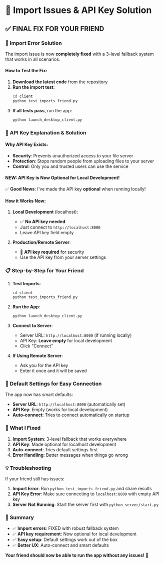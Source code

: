 # 🔧 Import Issues & API Key Solution

## ✅ **FINAL FIX FOR YOUR FRIEND**

### 🚨 **Import Error Solution**

The import issue is now **completely fixed** with a 3-level fallback system that works in all scenarios.

#### **How to Test the Fix:**

1. **Download the latest code** from the repository
2. **Run the import test**:
   ```bash
   cd client
   python test_imports_friend.py
   ```
3. **If all tests pass**, run the app:
   ```bash
   python launch_desktop_client.py
   ```

### 🔑 **API Key Explanation & Solution**

#### **Why API Key Exists:**
- **Security**: Prevents unauthorized access to your file server
- **Protection**: Stops random people from uploading files to your server
- **Control**: Only you and trusted users can use the service

#### **NEW: API Key is Now Optional for Local Development!**

✅ **Good News**: I've made the API key **optional** when running locally!

#### **How it Works Now:**

1. **Local Development** (localhost):
   - ✅ **No API key needed**
   - Just connect to `http://localhost:8000`
   - Leave API key field empty

2. **Production/Remote Server**:
   - 🔑 **API key required** for security
   - Use the API key from your server settings

### 📋 **Step-by-Step for Your Friend**

1. **Test Imports**:
   ```bash
   cd client
   python test_imports_friend.py
   ```

2. **Run the App**:
   ```bash
   python launch_desktop_client.py
   ```

3. **Connect to Server**:
   - Server URL: `http://localhost:8000` (if running locally)
   - API Key: **Leave empty** for local development
   - Click "Connect"

4. **If Using Remote Server**:
   - Ask you for the API key
   - Enter it once and it will be saved

### 🎯 **Default Settings for Easy Connection**

The app now has smart defaults:
- **Server URL**: `http://localhost:8000` (automatically set)
- **API Key**: Empty (works for local development)
- **Auto-connect**: Tries to connect automatically on startup

### 🔧 **What I Fixed**

1. **Import System**: 3-level fallback that works everywhere
2. **API Key**: Made optional for localhost development
3. **Auto-connect**: Tries default settings first
4. **Error Handling**: Better messages when things go wrong

### 💡 **Troubleshooting**

If your friend still has issues:

1. **Import Error**: Run `python test_imports_friend.py` and share results
2. **API Key Error**: Make sure connecting to `localhost:8000` with empty API key
3. **Server Not Running**: Start the server first with `python server/start.py`

### 📝 **Summary**

- ✅ **Import errors**: FIXED with robust fallback system
- ✅ **API key requirement**: Now optional for local development
- ✅ **Easy setup**: Default settings work out of the box
- ✅ **Better UX**: Auto-connect and smart defaults

**Your friend should now be able to run the app without any issues!** 🎉
